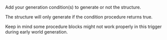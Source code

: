 Add your generation condition(s) to generate or not the structure.

The structure will only generate if the condition procedure returns true.

Keep in mind some procedure blocks might not work properly in this trigger during early world generation.